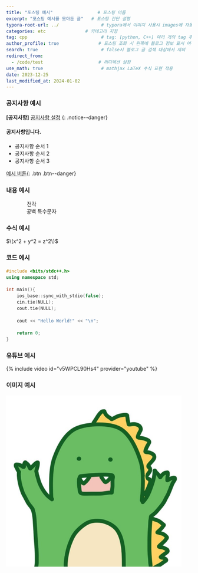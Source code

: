 ```yaml
---
title: "포스팅 예시"                 # 포스팅 이름
excerpt: "포스팅 예시를 모아둔 글"   # 포스팅 간단 설명
typora-root-url: ../                # typora에서 이미지 사용시 images에 자동 저장
categories: etc               # 카테고리 지정
tag: cpp                            # tag: [python, C++] 여러 개의 tag 추가 방식
author_profile: true               # 포스팅 조회 시 왼쪽에 블로그 정보 표시 여부
search: true                        # false시 블로그 글 검색 대상에서 제외
redirect_from:                  
  - /code/test                     # 리디렉션 설정
use_math: true                      # mathjax LaTeX 수식 표현 적용
date: 2023-12-25
last_modified_at: 2024-01-02
---
```


### 공지사항 예시
<!-- 공지사항 추가 -->
**[공지사항]** [공지사항 설정](https://mmistakes.github.io/minimal-mistakes/docs/utility-classes/#notices)
{: .notice--danger}

<!-- 여러 줄의 공지사항 추가 -->
<div class="notice--info">
    <h4>공지사항입니다.</h4>
    <ul>
        <li>공지사항 순서 1</li>
        <li>공지사항 순서 2</li>
        <li>공지사항 순서 3</li>
    </ul>
</div>

[예시 버튼](https://mmistakes.github.io/minimal-mistakes/docs/utility-classes/#notices){: .btn .btn--danger}



### 내용 예시

　　　　전각  
&nbsp;&nbsp;&nbsp;&nbsp;&nbsp;&nbsp;&nbsp;&nbsp;&nbsp;&nbsp;&nbsp;&nbsp;&nbsp;&nbsp;공백 특수문자

### 수식 예시
$\(x^2 + y^2 = z^2\)$

### 코드 예시
<!-- 코드 추가 방법 -->
```cpp
#include <bits/stdc++.h>
using namespace std;

int main(){
    ios_base::sync_with_stdio(false);
    cin.tie(NULL);
    cout.tie(NULL);

    cout << "Hello World!" << "\n";

    return 0;
}
```

### 유튜브 예시
<!-- 유튜브 추가 -->
{% include video id="v5WPCL90Hs4" provider="youtube" %}  


### 이미지 예시
<!-- 이미지 추가 -->
<img src="/../images/2023-12-25-first/크앙.jpg" alt="크앙" style="zoom:67%;" />
